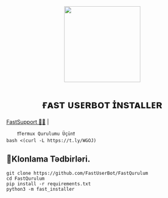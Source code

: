 <div align="center">
  <img src="https://telegra.ph/file/263cc6bbc34d4eaeef71b.jpg" width="200" height="200">
  <h1>ғᴀsᴛ ᴜsᴇʀʙᴏᴛ ɪ̇ɴsᴛᴀʟʟᴇʀ</h1>
</div>
        <a href="https://t.me/ShreedUserBot">FastSupport 🧑‍🔧</a> |

        ❗Termux Qurulumu Üçün❗
    bash <(curl -L https://t.ly/WGOJ)
        
        
## 📱Klonlama Tədbirləri.
```
git clone https://github.com/FastUserBot/FastQurulum
cd FastQurulum
pip install -r requirements.txt
python3 -m fast_installer
```
